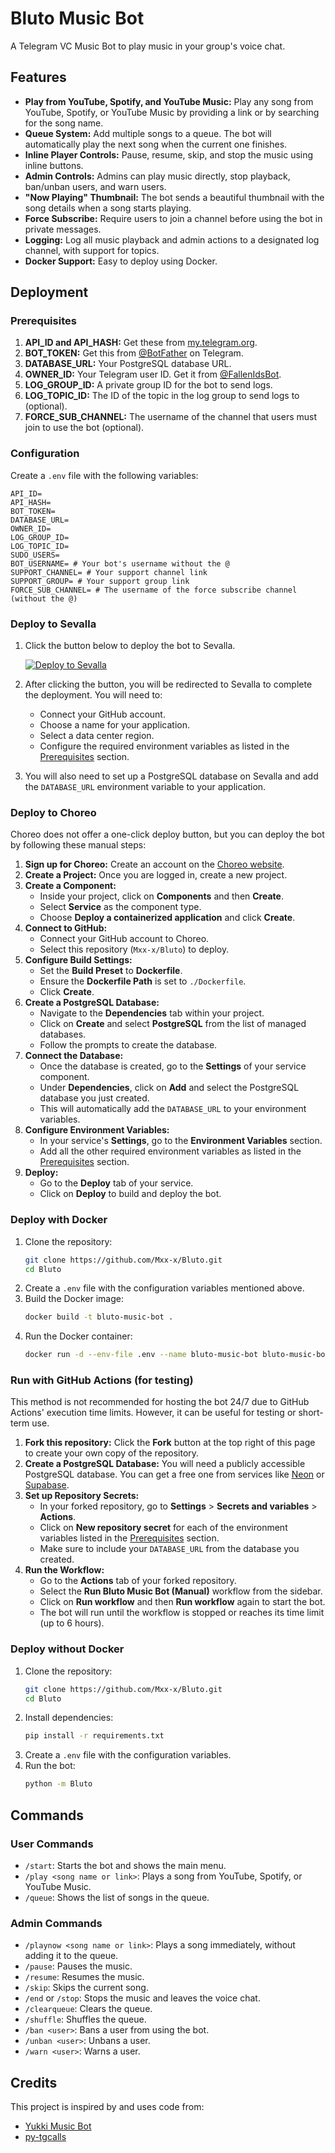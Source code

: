 # Bluto Music Bot

A Telegram VC Music Bot to play music in your group's voice chat.

## Features

- **Play from YouTube, Spotify, and YouTube Music:** Play any song from YouTube, Spotify, or YouTube Music by providing a link or by searching for the song name.
- **Queue System:** Add multiple songs to a queue. The bot will automatically play the next song when the current one finishes.
- **Inline Player Controls:** Pause, resume, skip, and stop the music using inline buttons.
- **Admin Controls:** Admins can play music directly, stop playback, ban/unban users, and warn users.
- **"Now Playing" Thumbnail:** The bot sends a beautiful thumbnail with the song details when a song starts playing.
- **Force Subscribe:** Require users to join a channel before using the bot in private messages.
- **Logging:** Log all music playback and admin actions to a designated log channel, with support for topics.
- **Docker Support:** Easy to deploy using Docker.

## Deployment

### Prerequisites

1.  **API_ID and API_HASH:** Get these from [my.telegram.org](https://my.telegram.org).
2.  **BOT_TOKEN:** Get this from [@BotFather](https://t.me/BotFather) on Telegram.
3.  **DATABASE_URL:** Your PostgreSQL database URL.
4.  **OWNER_ID:** Your Telegram user ID. Get it from [@FallenIdsBot](https://t.me/FallenIdsBot).
5.  **LOG_GROUP_ID:** A private group ID for the bot to send logs.
6.  **LOG_TOPIC_ID:** The ID of the topic in the log group to send logs to (optional).
7.  **FORCE_SUB_CHANNEL:** The username of the channel that users must join to use the bot (optional).

### Configuration

Create a `.env` file with the following variables:

```
API_ID=
API_HASH=
BOT_TOKEN=
DATABASE_URL=
OWNER_ID=
LOG_GROUP_ID=
LOG_TOPIC_ID=
SUDO_USERS=
BOT_USERNAME= # Your bot's username without the @
SUPPORT_CHANNEL= # Your support channel link
SUPPORT_GROUP= # Your support group link
FORCE_SUB_CHANNEL= # The username of the force subscribe channel (without the @)
```

### Deploy to Sevalla

1.  Click the button below to deploy the bot to Sevalla.

    [![Deploy to Sevalla](https://www.sevalla.com/button.svg)](https://app.sevalla.com/apps/new/template?template=https://github.com/Mxx-x/Bluto)

2.  After clicking the button, you will be redirected to Sevalla to complete the deployment. You will need to:
    *   Connect your GitHub account.
    *   Choose a name for your application.
    *   Select a data center region.
    *   Configure the required environment variables as listed in the [Prerequisites](#prerequisites) section.
3.  You will also need to set up a PostgreSQL database on Sevalla and add the `DATABASE_URL` environment variable to your application.

### Deploy to Choreo

Choreo does not offer a one-click deploy button, but you can deploy the bot by following these manual steps:

1.  **Sign up for Choreo:** Create an account on the [Choreo website](https://console.choreo.dev/).
2.  **Create a Project:** Once you are logged in, create a new project.
3.  **Create a Component:**
    *   Inside your project, click on **Components** and then **Create**.
    *   Select **Service** as the component type.
    *   Choose **Deploy a containerized application** and click **Create**.
4.  **Connect to GitHub:**
    *   Connect your GitHub account to Choreo.
    *   Select this repository (`Mxx-x/Bluto`) to deploy.
5.  **Configure Build Settings:**
    *   Set the **Build Preset** to **Dockerfile**.
    *   Ensure the **Dockerfile Path** is set to `./Dockerfile`.
    *   Click **Create**.
6.  **Create a PostgreSQL Database:**
    *   Navigate to the **Dependencies** tab within your project.
    *   Click on **Create** and select **PostgreSQL** from the list of managed databases.
    *   Follow the prompts to create the database.
7.  **Connect the Database:**
    *   Once the database is created, go to the **Settings** of your service component.
    *   Under **Dependencies**, click on **Add** and select the PostgreSQL database you just created.
    *   This will automatically add the `DATABASE_URL` to your environment variables.
8.  **Configure Environment Variables:**
    *   In your service's **Settings**, go to the **Environment Variables** section.
    *   Add all the other required environment variables as listed in the [Prerequisites](#prerequisites) section.
9.  **Deploy:**
    *   Go to the **Deploy** tab of your service.
    *   Click on **Deploy** to build and deploy the bot.

### Deploy with Docker

1.  Clone the repository:
    ```bash
    git clone https://github.com/Mxx-x/Bluto.git
    cd Bluto
    ```
2.  Create a `.env` file with the configuration variables mentioned above.
3.  Build the Docker image:
    ```bash
    docker build -t bluto-music-bot .
    ```
4.  Run the Docker container:
    ```bash
    docker run -d --env-file .env --name bluto-music-bot bluto-music-bot
    ```

### Run with GitHub Actions (for testing)

This method is not recommended for hosting the bot 24/7 due to GitHub Actions' execution time limits. However, it can be useful for testing or short-term use.

1.  **Fork this repository:** Click the **Fork** button at the top right of this page to create your own copy of the repository.
2.  **Create a PostgreSQL Database:** You will need a publicly accessible PostgreSQL database. You can get a free one from services like [Neon](https://neon.tech/) or [Supabase](https://supabase.com/).
3.  **Set up Repository Secrets:**
    *   In your forked repository, go to **Settings** > **Secrets and variables** > **Actions**.
    *   Click on **New repository secret** for each of the environment variables listed in the [Prerequisites](#prerequisites) section.
    *   Make sure to include your `DATABASE_URL` from the database you created.
4.  **Run the Workflow:**
    *   Go to the **Actions** tab of your forked repository.
    *   Select the **Run Bluto Music Bot (Manual)** workflow from the sidebar.
    *   Click on **Run workflow** and then **Run workflow** again to start the bot.
    *   The bot will run until the workflow is stopped or reaches its time limit (up to 6 hours).

### Deploy without Docker

1.  Clone the repository:
    ```bash
    git clone https://github.com/Mxx-x/Bluto.git
    cd Bluto
    ```
2.  Install dependencies:
    ```bash
    pip install -r requirements.txt
    ```
3.  Create a `.env` file with the configuration variables.
4.  Run the bot:
    ```bash
    python -m Bluto
    ```

## Commands

### User Commands
- `/start`: Starts the bot and shows the main menu.
- `/play <song name or link>`: Plays a song from YouTube, Spotify, or YouTube Music.
- `/queue`: Shows the list of songs in the queue.

### Admin Commands
- `/playnow <song name or link>`: Plays a song immediately, without adding it to the queue.
- `/pause`: Pauses the music.
- `/resume`: Resumes the music.
- `/skip`: Skips the current song.
- `/end` or `/stop`: Stops the music and leaves the voice chat.
- `/clearqueue`: Clears the queue.
- `/shuffle`: Shuffles the queue.
- `/ban <user>`: Bans a user from using the bot.
- `/unban <user>`: Unbans a user.
- `/warn <user>`: Warns a user.


## Credits

This project is inspired by and uses code from:
- [Yukki Music Bot](https://github.com/TeamYukki/YukkiMusicBot)
- [py-tgcalls](https://github.com/pytgcalls/pytgcalls)
